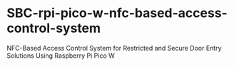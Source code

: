 # SBC-rpi-pico-w-nfc-based-access-control-system
NFC-Based Access Control System for Restricted and Secure Door Entry Solutions Using Raspberry Pi Pico W
